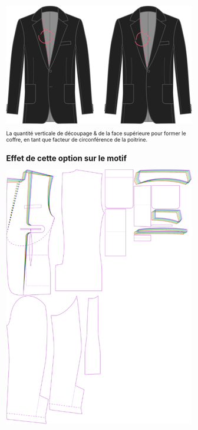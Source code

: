 
![Courbe du col poitrine](chestshaping.svg)

La quantité verticale de découpage & de la face supérieure pour former le coffre, en tant que facteur de circonférence de la poitrine.


## Effet de cette option sur le motif
![Cette image montre l'effet de cette option en superposant plusieurs variantes qui ont une valeur différente pour cette option](jaeger_chestshaping_sample.svg "Effet de cette option sur le motif")